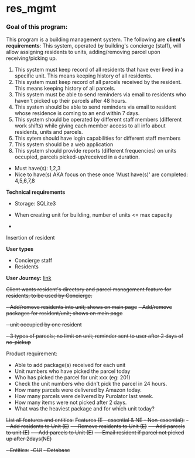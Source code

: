 # res_mgmt

### Goal of this program:

This program is a building management system. The following are **client's requirements**:
This system, operated by building's concierge (staff), will allow assigning residents to units, adding/removing parcel upon receiving/picking up.

1. This system must keep record of all residents that have ever lived in a specific unit. This means keeping history of all residents.
2. This system must keep record of all parcels received by the resident. This means keeping history of all parcels.
3. This system must be able to send reminders via email to residents who haven't picked up their parcels after 48 hours.
4. This system should be able to send reminders via email to resident whose residence is coming to an end within 7 days.
5. This system should be operated by different staff members (different work shifts) while giving each member access to all info about residents, units and parcels.
6. This sytem should have login capabilities for different staff members
7. This system should be a web application
8. This system should provide reports (different frequencies) on units occupied, parcels picked-up/received in a duration.

- Must have(s): 1,2,3
- Nice to have(s) AKA focus on these once 'Must have(s)' are completed: 4,5,6,7,8

**Technical requirements**

- Storage: SQLite3  

- When creating unit for building, number of units <= max capacity 
- 

Insertion of resident 

**User types**

- Concierge staff
- Residents

**User Journey:**
[link](https://miro.com/app/board/uXjVOY5yft8=/?invite_link_id=737696554129)

~~Client wants resident's directory and parcel management feature for residents, to be used by Concierge.~~
 
 ~~- Add/remove residents into unit; shows on main page~~
 ~~- Add/remove packages for resident/unit; shows on main page~~

 ~~- unit occupied by one resident~~

 ~~- 3 types of parcels; no limit on unit; reminder sent to user after 2 days of no-pickup~~

Product requirement:

 - Able to add package(s) received for each unit
 - Unit numbers who have picked the parcel today
 - Who has picked the parcel for unit xxx (eg: 201)
 - Check the unit numbers who didn't pick the parcel in 24 hours.
 - How many parcels were delivered by Amazon today.
 - How many parcels were delivered by Purolator last week.
 - How many items were not picked after 2 days.
 - What was the heaviest package and for which unit today?


~~List all features and entities:~~
~~Features (E - essential & NE - Non-essential):~~
~~- - Add residents to Unit (E)~~
~~- - Remove residents to Unit (E)~~
~~- - Add parcels to unit (E)~~
~~- - Add parcels to Unit (E)~~
~~- - Email resident if parcel not picked up after 2days(NE)~~

~~- Entities:~~
~~-GUI~~
~~- Database~~